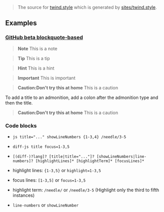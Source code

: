 > The source for [twind.style](https://twind.style) which is generated by [sites/twind.style](../sites/twind.style).

## Examples

### [GitHub beta blockquote-based](https://github.com/myl7/remark-github-beta-blockquote-admonitions)

> **Note**
> This is a note

> **Tip**
> This is a tip

> **Hint**
> This is a hint

> **Important**
> This is important

> **Caution:Don't try this at home**
> This is a caution

To add a title to an admonition, add a colon after the admonition type and then the title.

> **Caution:Don't try this at home**
> This is a caution

### Code blocks

- `js title="..." showLineNumbers {1-3,4} /needle/3-5`
- `diff-js title focus=1-3,5`
- `[(diff-)?lang]? [title|title="..."]? [showLineNumbers|line-numbers]? [highlightLines]* [highlightTerm]* [focusLines]*`

- highlight lines: `{1-3,5}` or `highlight=1-3,5`
- focus lines: `[1-3,5]` or `focus=1-3,5`
- highlight term: `/needle/` or `/needle/3-5` (Highlight only the third to fifth instances)
- `line-numbers` or `showLineNumber`
